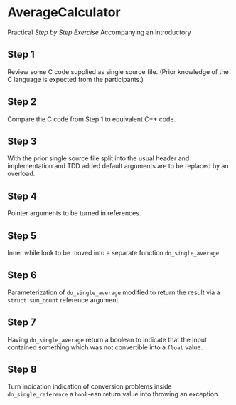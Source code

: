 # AverageCalculator

Practical *Step by Step Exercise* Accompanying an introductory

## Step 1

Review some C code supplied as single source file.  (Prior
knowledge of the C language is expected from the participants.)

## Step 2

Compare the C code from Step 1 to equivalent C++ code.

## Step 3

With the prior single source file split into the usual header and
implementation and TDD added default arguments are to be replaced
by an overload.

## Step 4

Pointer arguments to be turned in references.

## Step 5

Inner while look to be moved into a separate function `do_single_average`.

## Step 6

Parameterization of `do_single_average` modified to return the
result via a `struct sum_count` reference argument.

## Step 7

Having `do_single_average` return a boolean to indicate that the
input contained something which was not convertible into a `float`
value.

## Step 8

Turn indication indication of conversion problems inside
`do_single_reference` a `bool`-ean return value into throwing an
exception.
